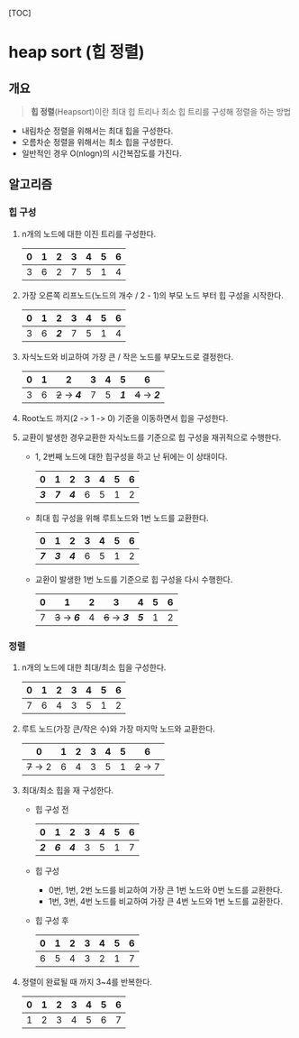 [TOC]

# heap sort (힙 정렬)

## 개요

> **힙 정렬**(Heapsort)이란 최대  힙 트리나 최소 힙 트리를 구성해 정렬을 하는 방법

- 내림차순 정렬을 위해서는 최대 힙을 구성한다.
- 오름차순 정렬을 위해서는 최소 힙을 구성한다.
- 일반적인 경우 O(nlogn)의 시간복잡도를 가진다.

## 알고리즘

### 힙 구성

1. n개의 노드에 대한 이진 트리를 구성한다. 

   | 0    | 1    | 2    | 3    | 4    | 5    | 6    |
   | ---- | ---- | ---- | ---- | ---- | ---- | ---- |
   | 3    | 6    | 2    | 7    | 5    | 1    | 4    |

2. 가장 오른쪽 리프노드(노드의 개수 / 2 - 1)의 부모 노드 부터 힙 구성을 시작한다. 

   | 0    | 1    | 2       | 3    | 4    | 5    | 6    |
   | ---- | ---- | ------- | ---- | ---- | ---- | ---- |
   | 3    | 6    | _**2**_ | 7    | 5    | 1    | 4    |

3. 자식노드와 비교하여 가장 큰 / 작은 노드를 부모노드로 결정한다.

   | 0    | 1    | 2                 | 3    | 4    | 5       | 6                |
   | ---- | ---- | ----------------- | ---- | ---- | ------- | ---------------- |
   | 3    | 6    | ~~2~~  -> _**4**_ | 7    | 5    | _**1**_ | ~~4~~ -> _**2**_ |

4. Root노드 까지(2 -> 1 -> 0) 기준을 이동하면서 힙을 구성한다. 

5. 교환이 발생한 경우교환한 자식노드를 기준으로 힙 구성을 재귀적으로 수행한다.

   - 1, 2번째 노드에 대한 힙구성을 하고 난 뒤에는 이 상태이다.

	   | 0       | 1       | 2       | 3    | 4    | 5    | 6    |
	   | ------- | ------- | ------- | ---- | ---- | ---- | ---- |
	   | _**3**_ | _**7**_ | _**4**_ | 6    | 5    | 1    | 2    |

   - 최대 힙 구성을 위해 루트노드와 1번 노드를 교환한다.

	   | 0       | 1       | 2       | 3    | 4    | 5    | 6    |
	   | ------- | ------- | ------- | ---- | ---- | ---- | ---- |
	   | _**7**_ | _**3**_ | _**4**_ | 6    | 5    | 1    | 2    |

   - 교환이 발생한 1번 노드를 기준으로 힙 구성을 다시 수행한다.

	   | 0    | 1                | 2    | 3                | 4       | 5    | 6    |
	   | ---- | ---------------- | ---- | ---------------- | ------- | ---- | ---- |
	   | 7    | ~~3~~ -> _**6**_ | 4    | ~~6~~ -> _**3**_ | _**5**_ | 1    | 2    |


### 정렬

1. n개의 노드에 대한 최대/최소 힙을 구성한다.

   | 0    | 1    | 2    | 3    | 4    | 5    | 6    |
   | ---- | ---- | ---- | ---- | ---- | ---- | ---- |
   | 7    | 6    | 4    | 3    | 5    | 1    | 2    |

2. 루트 노드(가장 큰/작은 수)와 가장 마지막 노드와 교환한다.

   | 0          | 1    | 2    | 3    | 4    | 5    | 6          |
   | ---------- | ---- | ---- | ---- | ---- | ---- | ---------- |
   | ~~7~~ -> 2 | 6    | 4    | 3    | 5    | 1    | ~~2~~ -> 7 |

3. 최대/최소 힙을 재 구성한다.

   - 힙 구성 전
   
	   | 0       | 1       | 2       | 3    | 4    | 5    | 6    |
	   | ------- | ------- | ------- | ---- | ---- | ---- | ---- |
	   | _**2**_ | _**6**_ | _**4**_ | 3    | 5    | 1    | 7    |

   - 힙 구성
     - 0번, 1번, 2번 노드를 비교하여 가장 큰 1번 노드와 0번 노드를 교환한다.
     - 1번, 3번, 4번 노드를 비교하여 가장 큰 4번 노드와 1번 노드를 교환한다.
	 
   - 힙 구성 후

	   | 0    | 1    | 2    | 3    | 4    | 5    | 6    |
	   | ---- | ---- | ---- | ---- | ---- | ---- | ---- |
	   | 6    | 5    | 4    | 3    | 2    | 1    | 7    |

4. 정렬이 완료될 때 까지 3~4를 반복한다.

   | 0    | 1    | 2    | 3    | 4    | 5    | 6    |
   | ---- | ---- | ---- | ---- | ---- | ---- | ---- |
   | 1    | 2    | 3    | 4    | 5    | 6    | 7    |

